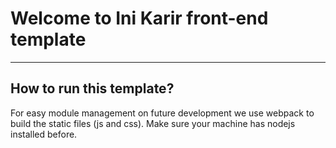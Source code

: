 # Welcome to Ini Karir front-end template

---

## How to run this template?

For easy module management on future development we use webpack to build the static files (js and css).
Make sure your machine has nodejs installed before.
